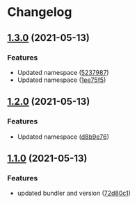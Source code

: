 # Changelog

## [1.3.0](https://www.github.com/gonace/Obscured.Timeline/compare/v1.2.0...v1.3.0) (2021-05-13)


### Features

* Updated namespace ([5237987](https://www.github.com/gonace/Obscured.Timeline/commit/523798719d4dd75e8f53c03283f99265bc546273))
* Updated namespace ([1ee75f5](https://www.github.com/gonace/Obscured.Timeline/commit/1ee75f5c10aa6a31dc56e7a3d763039c16cca365))

## [1.2.0](https://www.github.com/gonace/Obscured.Timeline/compare/v1.1.0...v1.2.0) (2021-05-13)


### Features

* Updated namespace ([d8b9e76](https://www.github.com/gonace/Obscured.Timeline/commit/d8b9e768faebfd4452e0ce2c154fd7b04962baf4))

## [1.1.0](https://www.github.com/gonace/Obscured.Timeline/compare/v1.0.1...v1.1.0) (2021-05-13)


### Features

* updated bundler and version ([72d80c1](https://www.github.com/gonace/Obscured.Timeline/commit/72d80c108f512ff04e1f5587cd955d4c07d498e5))
